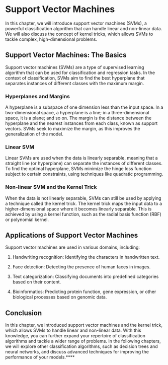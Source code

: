 # Support Vector Machines

In this chapter, we will introduce support vector machines (SVMs), a powerful classification algorithm that can handle linear and non-linear data. We will also discuss the concept of kernel tricks, which allows SVMs to tackle complex, high-dimensional problems.

## Support Vector Machines: The Basics

Support vector machines (SVMs) are a type of supervised learning algorithm that can be used for classification and regression tasks. In the context of classification, SVMs aim to find the best hyperplane that separates instances of different classes with the maximum margin.

### Hyperplanes and Margins

A hyperplane is a subspace of one dimension less than the input space. In a two-dimensional space, a hyperplane is a line; in a three-dimensional space, it is a plane; and so on. The margin is the distance between the hyperplane and the nearest instances from each class, known as support vectors. SVMs seek to maximize the margin, as this improves the generalization of the model.

### Linear SVM

Linear SVMs are used when the data is linearly separable, meaning that a straight line (or hyperplane) can separate the instances of different classes. To find the optimal hyperplane, SVMs minimize the hinge loss function subject to certain constraints, using techniques like quadratic programming.

### Non-linear SVM and the Kernel Trick

When the data is not linearly separable, SVMs can still be used by applying a technique called the kernel trick. The kernel trick maps the input data to a higher-dimensional space where it becomes linearly separable. This is achieved by using a kernel function, such as the radial basis function (RBF) or polynomial kernel.

## Applications of Support Vector Machines

Support vector machines are used in various domains, including:

1. Handwriting recognition: 
Identifying the characters in handwritten text.

2. Face detection: 
Detecting the presence of human faces in images.

3. Text categorization: 
Classifying documents into predefined categories based on their content.

4. Bioinformatics: 
Predicting protein function, gene expression, or other biological processes based on genomic data.

## Conclusion

In this chapter, we introduced support vector machines and the kernel trick, which allows SVMs to handle linear and non-linear data. With this knowledge, you can further expand your repertoire of classification algorithms and tackle a wider range of problems. In the following chapters, we will explore other classification algorithms, such as decision trees and neural networks, and discuss advanced techniques for improving the performance of your models.****
